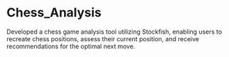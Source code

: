 # Chess_Analysis
Developed a chess game analysis tool utilizing Stockfish, enabling users to recreate chess positions, assess their current position, and receive recommendations for the optimal next move.

